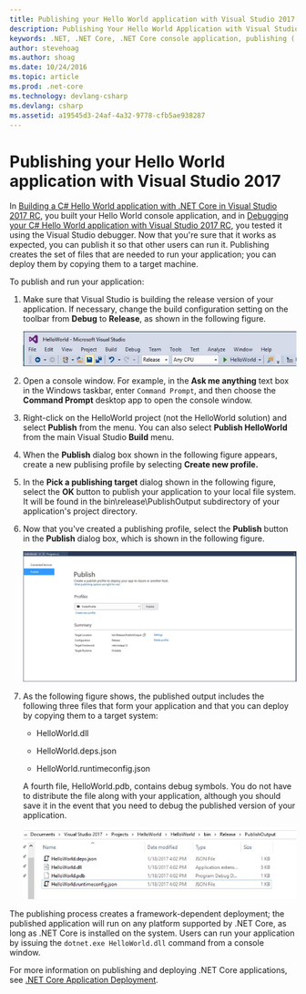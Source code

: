 ```yaml
---
title: Publishing your Hello World application with Visual Studio 2017
description: Publishing Your Hello World Application with Visual Studio 2017
keywords: .NET, .NET Core, .NET Core console application, publishing (.NET Core), deployment (.NET Core)
author: stevehoag
ms.author: shoag
ms.date: 10/24/2016
ms.topic: article
ms.prod: .net-core
ms.technology: devlang-csharp
ms.devlang: csharp
ms.assetid: a19545d3-24af-4a32-9778-cfb5ae938287
---
```


# Publishing your Hello World application with Visual Studio 2017

In [Building a C# Hello World application with .NET Core in Visual Studio 2017 RC](with-visual-studio-2017.md), you built your Hello World console application, and in [Debugging your C# Hello World application with Visual Studio 2017 RC](debugging-with-visual-studio-2017.md), you tested it using the Visual Studio debugger. Now that you're sure that it works as expected, you can publish it so that other users can run it. Publishing creates the set of files that are needed to run your application; you can deploy them by copying them to a target machine.

To publish and run your application: 

1. Make sure that Visual Studio is building the release version of your application. If necessary, change the build configuration setting on the toolbar from **Debug** to **Release**, as shown in the following figure.

   ![Image](media/release.jpg)

1. Open a console window. For example, in the **Ask me anything** text box in the Windows taskbar, enter `Command Prompt`, and then choose the **Command Prompt** desktop app to open the console window.

1. Right-click on the HelloWorld project (not the HelloWorld solution) and select **Publish** from the menu. You can also select **Publish HelloWorld** from the main Visual Studio **Build** menu.

1. When the **Publish** dialog box shown in the following figure appears, create a new publising profile by selecting **Create new profile.**

1. In the **Pick a publishing target** dialog shown in the following figure, select the **OK** button to publish your application to your local file system. It will be found in the bin\release\PublishOutput subdirectory of your application's project directory.

1. Now that you've created a publishing profile, select the **Publish** button in the **Publish** dialog box, which is shown in the following figure.

   ![Image](media/publish-2.jpg)

1. As the following figure shows, the published output includes the following three files that form your application and that you can deploy by copying them to a target system:

      - HelloWorld.dll
   
      - HelloWorld.deps.json

      - HelloWorld.runtimeconfig.json

   A fourth file, HelloWorld.pdb, contains debug symbols. You do not have to distribute the file along with your application, although you should save it in the event that you need to debug the published version of your application.

   ![Image](media/pub-files.jpg)

The publishing process creates a framework-dependent deployment; the published application will run on any platform supported by .NET Core, as long as .NET Core is installed on the system. Users can run your application by issuing the `dotnet.exe HelloWorld.dll` command from a console window.

For more information on publishing and deploying .NET Core applications, see [.NET Core Application Deployment](../../core/deploying/index.md).
